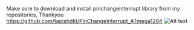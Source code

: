 Make sure to download and install pinchangeinterrupt library from my repositories, Thankyou
https://github.com/tapishdkt/PinChangeInterrupt_ATmega1284
![Alt text](https://github.com/tapishdkt/wiegand_atmega1284/blob/main/ATMEGA1284%20Pinout.jfif)
